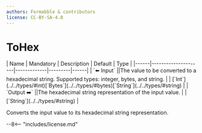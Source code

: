 ```yaml
---
authors: Formabble & contributors
license: CC-BY-SA-4.0
---
```



# ToHex

<div class="sh-parameters" markdown="1">
| Name | Mandatory | Description | Default | Type |
|------|---------------------|-------------|---------|------|
| `⬅️ Input` ||The value to be converted to a hexadecimal string. Supported types: integer, bytes, and string. | | [`Int`](../../types/#int)[`Bytes`](../../types/#bytes)[`String`](../../types/#string) |
| `Output ➡️` ||The hexadecimal string representation of the input value. | | [`String`](../../types/#string) |

</div>

Converts the input value to its hexadecimal string representation.

--8<-- "includes/license.md"

